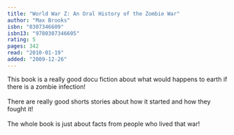 ```yaml
---
title: "World War Z: An Oral History of the Zombie War"
author: "Max Brooks"
isbn: "0307346609"
isbn13: "9780307346605"
rating: 5
pages: 342
read: "2010-01-19"
added: "2009-12-26"
---
```

This book is a really good docu fiction about what would happens to earth if there is a zombie infection!<br/><br/>There are really good shorts stories about how it started and how they fought it!<br/><br/>The whole book is just about facts from people who lived that war!<br/>
